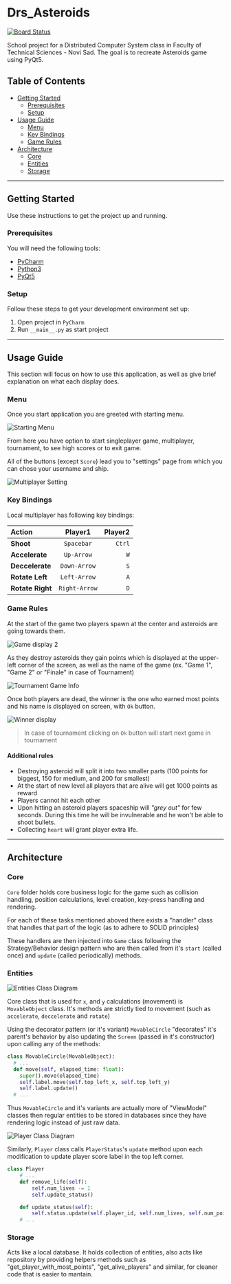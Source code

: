 # Drs_Asteroids

[![Board Status](https://dev.azure.com/dakenzi97/01c2902e-59ee-433b-aa35-c40b021d674a/09380402-6d26-4f33-9bb5-8b83e83e272a/_apis/work/boardbadge/fb528986-8ca7-489e-94e9-fdd74a1cb627)](https://dev.azure.com/dakenzi97/01c2902e-59ee-433b-aa35-c40b021d674a/_boards/board/t/09380402-6d26-4f33-9bb5-8b83e83e272a/Microsoft.RequirementCategory/)

School project for a Distributed Computer System class in Faculty of Technical Sciences - Novi Sad. The goal is to recreate Asteroids game using PyQt5.

## Table of Contents

- [Getting Started](#Getting-Started)
  - [Prerequisites](#Prerequisites)
  - [Setup](#Setup)
- [Usage Guide](#Usage-Guide)
  - [Menu](#Menu)
  - [Key Bindings](#Key-Bindings)
  - [Game Rules](#Game-Rules)
- [Architecture](#Architecture)
  - [Core](#Core)
  - [Entities](#Entities)
  - [Storage](#Storage)

---

## Getting Started

Use these instructions to get the project up and running.

### Prerequisites

You will need the following tools:

- [PyCharm](https://www.jetbrains.com/pycharm/)
- [Python3](https://www.python.org/)
- [PyQt5](https://pypi.org/project/PyQt5/)

### Setup

Follow these steps to get your development environment set up:

1. Open project in `PyCharm`
1. Run `__main__.py` as start project

---

## Usage Guide

This section will focus on how to use this application, as well as give brief explanation on what each display does.

### Menu

Once you start application you are greeted with starting menu.

![Starting Menu](./doc/menu.PNG)

From here you have option to start singleplayer game, multiplayer, tournament, to see high scores or to exit game.

All of the buttons (except `Score`) lead you to "settings" page from which you can chose your username and ship.

![Multiplayer Setting](./doc/multiplayer-settings.PNG)

### Key Bindings

Local multiplayer has following key bindings:

| Action | Player1 | Player2 |
| :--- | :---: | ---: |
| **Shoot**  | `Spacebar`  | `Ctrl`|
| **Accelerate** | `Up-Arrow` | `W` |
| **Deccelerate** | `Down-Arrow` | `S` |
| **Rotate Left** | `Left-Arrow` | `A` |
| **Rotate Right** | `Right-Arrow` | `D` |

### Game Rules

At the start of the game two players spawn at the center and asteroids are going towards them. 

![Game display 2](./doc/in_game_screen_2.PNG)

As they destroy asteroids they gain points which is displayed at the upper-left corner of the screen, as well as the name of the game (ex. "Game 1", "Game 2" or "Finale" in case of Tournament)

![Tournament Game Info](./doc/tournament_game_display.PNG)

Once both players are dead, the winner is the one who earned most points and his name is displayed on screen, with `Ok` button.

![Winner display](./doc/winner_display.PNG)

> In case of tournament clicking on `Ok` button will start next game in tournament

#### Additional rules

- Destroying asteroid will split it into two smaller parts (100 points for biggest, 150 for medium, and 200 for smallest)
- At the start of new level all players that are alive will get 1000 points as reward
- Players cannot hit each other
- Upon hitting an asteroid players spaceship will _"grey out"_ for few seconds. During this time he will be invulnerable and he won't be able to shoot bullets.
- Collecting `heart` will grant player extra life.

---

## Architecture

### Core

`Core` folder holds core business logic for the game such as collision handling, position calculations, level creation, key-press handling and rendering.

For each of these tasks mentioned aboved there exists a "handler" class that handles that part of the logic (as to adhere to SOLID principles)

These handlers are then injected into `Game` class following the Strategy/Behavior design pattern who are then called from it's `start` (called once) and `update` (called periodically) methods.

### Entities

![Entities Class Diagram](./doc/entities_uml.PNG)

Core class that is used for `x`, and `y` calculations (movement) is `MovableObject` class. It's methods are strictly tied to movement (such as `accelerate`, `deccelerate` and `rotate`)

Using the decorator pattern (or it's variant) `MovableCircle` "decorates" it's parent's behavior by also updating the `Screen` (passed in it's constructor) upon calling any of the methods:

```python
class MovableCircle(MovableObject):
  # ...
  def move(self, elapsed_time: float):
    super().move(elapsed_time)
    self.label.move(self.top_left_x, self.top_left_y)
    self.label.update()
  # ...
```

Thus `MovableCircle` and it's variants are actually more of "ViewModel" classes then regular entities to be stored in databases since they have rendering logic instead of just raw data.

![Player Class Diagram](./doc/player_Uml.PNG)

Similarly, `Player` class calls `PlayerStatus`'s `update` method upon each modification to update player score label in the top left corner.

```python
class Player
    # ...
    def remove_life(self):
        self.num_lives -= 1
        self.update_status()

    def update_status(self):
        self.status.update(self.player_id, self.num_lives, self.num_points)
    # ...
```

### Storage

Acts like a local database. It holds collection of entities, also acts like repository by providing helpers methods such as "get_player_with_most_points", "get_alive_players" and similar, for cleaner code that is easier to mantain.
